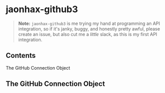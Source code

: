 # jaonhax-github3
> **Note:** `jaonhax-github3` is me trying my hand at programming an API integration, so if it's
> janky, buggy, and honestly pretty awful, please create an issue, but also cut me a
> *little* slack, as this is my first API integration.

## Contents
The GitHub Connection Object

## The GitHub Connection Object
